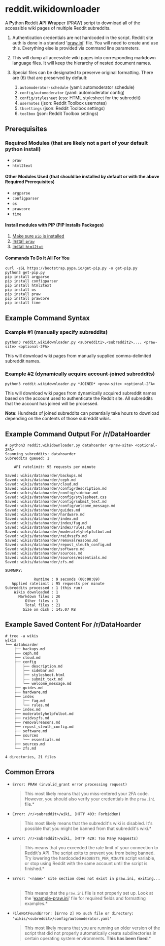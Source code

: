 # reddit.wikidownloader

A **P**ython **R**eddit **A**PI **W**rapper (PRAW) script to download all of the accessible wiki pages of multiple Reddit subreddits.

1. Authentication credentials are not hardcoded in the script. Reddit site auth is done in a standard '[praw.ini](https://praw.readthedocs.io/en/stable/getting_started/configuration/prawini.html)' file. You will need to create and use this. Everything else is provided via command line parameters.
1. This will dump all accessible wiki pages into corresponding markdown language files. It will keep the hierarchy of nested document names.
1. Special files can be designated to preserve original formatting. There are (6) that are preserved by default:

    1. `automoderator-schedule` (yaml: automoderator schedule)
    1. `config/automoderator` (yaml: automoderator config)
    1. `config/stylesheet` (css: HTML stylesheet for the subreddit)
    1. `usernotes` (json: Reddit Toolbox usernotes)
    1. `tbsettings` (json: Reddit Toolbox settings)
    1. `toolbox` (json: Reddit Toolbox settings)

## Prerequisites

### Required Modules (that are likely not a part of your default python install)

* `praw`
* `html2text`

#### Other Modules Used (that should be installed by default or with the above Required Prerequisites)

* `argparse`
* `configparser`
* `os`
* `prawcore`
* `time`

#### Install modules with PIP (**P**IP **I**nstalls **P**ackages)

1. [Make sure `pip` is installed](https://pip.pypa.io/en/stable/installation/)
1. [Install `praw`](https://pypi.org/project/praw/)
1. [Install `html2txt`](https://pypi.org/project/html2text/)

#### Commands To Do It All For You

    curl -sSL https://bootstrap.pypa.io/get-pip.py -o get-pip.py
    python3 get-pip.py
    pip install argparse
    pip install configparser
    pip install html2text
    pip install os
    pip install praw
    pip install prawcore
    pip install time

## Example Command Syntax

### Example #1 (manually specify subreddits)

    python3 reddit.wikidownloader.py <subreddit1>,<subreddit2>,... <praw-site> <optional-2FA>

This will download wiki pages from manually supplied comma-delimited subreddit names.

### Example #2 (dynamically acquire account-joined subreddits)

    python3 reddit.wikidownloader.py *JOINED* <praw-site> <optional-2FA>

This will download wiki pages from dynamically acquired subreddit names based on the account used to authenticate the Reddit site. All subreddits that the account has joined will be processed.

**Note**: Hundreds of joined subreddits can potentially take hours to download depending on the contents of those subreddit wikis.

## Example Command Output For /r/DataHoarder

    # python3 reddit.wikidownloader.py datahoarder <praw-site> <optional-2FA>
    Scanning subreddits: datahoarder
    Subreddits queued: 1

        API ratelimit: 95 requests per minute

    Saved: wikis/datahoarder/backups.md
    Saved: wikis/datahoarder/ceph.md
    Saved: wikis/datahoarder/cloud.md
    Saved: wikis/datahoarder/config/description.md
    Saved: wikis/datahoarder/config/sidebar.md
    Saved: wikis/datahoarder/config/stylesheet.css
    Saved: wikis/datahoarder/config/submit_text.md
    Saved: wikis/datahoarder/config/welcome_message.md
    Saved: wikis/datahoarder/guides.md
    Saved: wikis/datahoarder/hardware.md
    Saved: wikis/datahoarder/index.md
    Saved: wikis/datahoarder/index/faq.md
    Saved: wikis/datahoarder/index/rules.md
    Saved: wikis/datahoarder/moderatelyhelpfulbot.md
    Saved: wikis/datahoarder/raidvszfs.md
    Saved: wikis/datahoarder/removalreasons.md
    Saved: wikis/datahoarder/repost_sleuth_config.md
    Saved: wikis/datahoarder/software.md
    Saved: wikis/datahoarder/sources.md
    Saved: wikis/datahoarder/sources/essentials.md
    Saved: wikis/datahoarder/zfs.md

    SUMMARY:

                 Runtime : 9 seconds (00:00:09)
       Applied ratelimit : 95 requests per minute
    Subreddits processed : 1 (this run)
        Wikis downloaded : 1
          Markdown files : 20
             Other files : 1
             Total files : 21
            Size on disk : 145.07 KB

## Example Saved Content For /r/DataHoarder

    # tree -a wikis
    wikis
    └── datahoarder
        ├── backups.md
        ├── ceph.md
        ├── cloud.md
        ├── config
        │   ├── description.md
        │   ├── sidebar.md
        │   ├── stylesheet.html
        │   ├── submit_text.md
        │   └── welcome_message.md
        ├── guides.md
        ├── hardware.md
        ├── index
        │   ├── faq.md
        │   └── rules.md
        ├── index.md
        ├── moderatelyhelpfulbot.md
        ├── raidvszfs.md
        ├── removalreasons.md
        ├── repost_sleuth_config.md
        ├── software.md
        ├── sources
        │   └── essentials.md
        ├── sources.md
        └── zfs.md

    4 directories, 21 files

## Common Errors

* `Error: PRAW (invalid_grant error processing request)`  
  > This most likely means that you miss-entered your 2FA code. However, you should also verify your credentials in the `praw.ini` file.*

* `Error: /r/<subreddit>/wiki, (HTTP 403: Forbidden)`  
  > This most likely means that the subreddit's wiki is disabled. It's possible that you might be banned from that subreddit's wiki.*

* `Error: /r/<subreddit>/wiki, (HTTP 429: Too Many Requests)`  
  > This means that you exceeded the rate limit of your connection to Reddit's API. The script exits to prevent you from being banned. Try lowering the hardcoded `REQUESTS_PER_MINUTE` script variable, or stop using Reddit with the same account until the script is finished.*

* `Error: '<name>' site section does not exist in praw.ini, exiting...`  
  > This means that the `praw.ini` file is not properly set up. Look at the '[example-praw.ini](https://github.com/michealespinola/reddit.wikidownloader/blob/main/example-praw.ini)' file for required fields and formatting examples.*

* `FileNotFoundError: [Errno 2] No such file or directory: 'wikis/<subreddit>/config/automoderator.yaml'`  
  > This most likely means that you are running an older version of the script that did not properly automatically create subdirectories in certain operating system environments. **This has been fixed**.*
